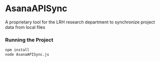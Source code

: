 # AsanaAPISync

A proprietary tool for the LRH research department to synchronize project data from local files


### Running the Project

```bash
npm install
node AsanaAPISync.js
```
